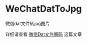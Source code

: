 # WeChatDatToJpg
微信dat文件转jpg图片

详细请查看 [微信Dat文件解码](https://www.marxcbr.cn/archives/36cb7ea6.html) 这篇文章
